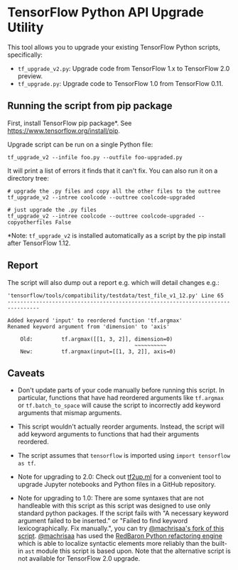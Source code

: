 # TensorFlow Python API Upgrade Utility

This tool allows you to upgrade your existing TensorFlow Python scripts,
specifically:
* `tf_upgrade_v2.py`: Upgrade code from TensorFlow 1.x to TensorFlow 2.0 preview.
* `tf_upgrade.py`: Upgrade code to TensorFlow 1.0 from TensorFlow 0.11.

## Running the script from pip package

First, install TensorFlow pip package*. See
https://www.tensorflow.org/install/pip.

Upgrade script can be run on a single Python file:

```
tf_upgrade_v2 --infile foo.py --outfile foo-upgraded.py
```

It will print a list of errors it finds that it can't fix. You can also run
it on a directory tree:

```
# upgrade the .py files and copy all the other files to the outtree
tf_upgrade_v2 --intree coolcode --outtree coolcode-upgraded

# just upgrade the .py files
tf_upgrade_v2 --intree coolcode --outtree coolcode-upgraded --copyotherfiles False
```

*Note: `tf_upgrade_v2` is installed automatically as a script by the pip install
 after TensorFlow 1.12.


## Report

The script will also dump out a report e.g. which will detail changes
e.g.:

```
'tensorflow/tools/compatibility/testdata/test_file_v1_12.py' Line 65
--------------------------------------------------------------------------------

Added keyword 'input' to reordered function 'tf.argmax'
Renamed keyword argument from 'dimension' to 'axis'

    Old:         tf.argmax([[1, 3, 2]], dimension=0)
                                        ~~~~~~~~~~
    New:         tf.argmax(input=[[1, 3, 2]], axis=0)

```

## Caveats

- Don't update parts of your code manually before running this script. In
particular, functions that have had reordered arguments like `tf.argmax`
or `tf.batch_to_space` will cause the script to incorrectly add keyword
arguments that mismap arguments.

- This script wouldn't actually reorder arguments. Instead, the script will add
keyword arguments to functions that had their arguments reordered.

- The script assumes that `tensorflow` is imported using `import tensorflow as tf`.

- Note for upgrading to 2.0: Check out [tf2up.ml](http://tf2up.ml) for a
  convenient tool to upgrade Jupyter notebooks and Python files in a GitHub
  repository.

- Note for upgrading to 1.0: There are some syntaxes that are not handleable with this script as this
script was designed to use only standard python packages.
If the script fails with "A necessary keyword argument failed to be inserted." or
"Failed to find keyword lexicographically. Fix manually.", you can try
[@machrisaa's fork of this script](https://github.com/machrisaa/tf0to1).
[@machrisaa](https://github.com/machrisaa) has used the
[RedBaron Python refactoring engine](https://redbaron.readthedocs.io/en/latest/)
which is able to localize syntactic elements more reliably than the built-in
`ast` module this script is based upon. Note that the alternative script is not
available for TensorFlow 2.0 upgrade.
